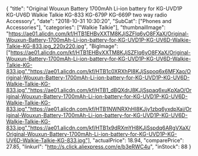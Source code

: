 {
	"title": "Original Wouxun Battery 1700mAh Li-ion battery for KG-UVD1P KG-UV6D Walkie Talkie KG-833 KG-679P KG-669P two way radio Accessory",
	"date": "2018-10-31 10:30:20",
	"SubCat": ["Phones and Accessories"],
	"categories": ["Walkie Talkie"],
	"thumbnailImage": "https://ae01.alicdn.com/kf/HTB1EHBvXXTM8KJjSZFlq6yO8FXaX/Original-Wouxun-Battery-1700mAh-Li-ion-battery-for-KG-UVD1P-KG-UV6D-Walkie-Talkie-KG-833.jpg_220x220.jpg",
	"BigImage": ["https://ae01.alicdn.com/kf/HTB1EHBvXXTM8KJjSZFlq6yO8FXaX/Original-Wouxun-Battery-1700mAh-Li-ion-battery-for-KG-UVD1P-KG-UV6D-Walkie-Talkie-KG-833.jpg","https://ae01.alicdn.com/kf/HTB1c0XRXhPI8KJjSspoq6x6MFXao/Original-Wouxun-Battery-1700mAh-Li-ion-battery-for-KG-UVD1P-KG-UV6D-Walkie-Talkie-KG-833.jpg","https://ae01.alicdn.com/kf/HTB1_dBQXdrJ8KJjSspaq6xuKpXaO/Original-Wouxun-Battery-1700mAh-Li-ion-battery-for-KG-UVD1P-KG-UV6D-Walkie-Talkie-KG-833.jpg","https://ae01.alicdn.com/kf/HTB1NWNRXhHI8KJjy1zbq6yxdpXai/Original-Wouxun-Battery-1700mAh-Li-ion-battery-for-KG-UVD1P-KG-UV6D-Walkie-Talkie-KG-833.jpg","https://ae01.alicdn.com/kf/HTB1x9dRXmYH8KJjSspdq6ARgVXaX/Original-Wouxun-Battery-1700mAh-Li-ion-battery-for-KG-UVD1P-KG-UV6D-Walkie-Talkie-KG-833.jpg"],
	"actualPrice": 18.94,
	"comparePrice": 27.85,
	"linkurl": "http://s.click.aliexpress.com/e/b3eRWC4u",
	"inStock": 88
}
